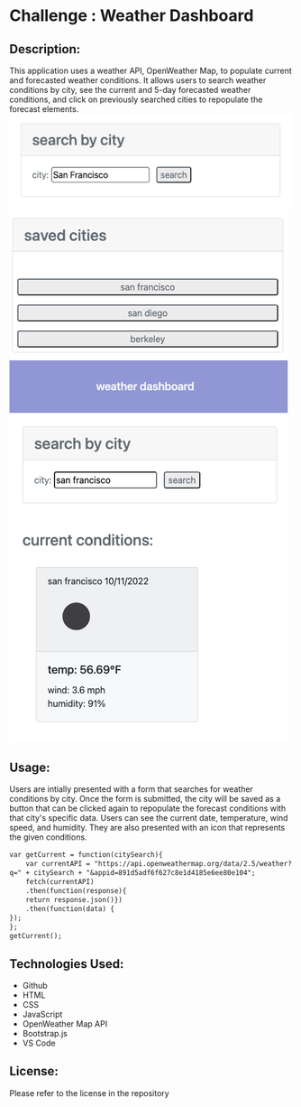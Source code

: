 # Challenge : Weather Dashboard


## Description:
This application uses a weather API, OpenWeather Map, to populate current and forecasted weather conditions. It allows users to search weather conditions by city, see the current and 5-day forecasted weather conditions, and click on previously searched cities to repopulate the forecast elements.
![Screenshot of search box](./assets/images/search-ss.png)
![Screenshot of saved cities](./assets/images/saved-ss.png)
![Screenshot of current conditions](./assets/images/current-ss.png)

## Usage:
Users are intially presented with a form that searches for weather conditions by city. Once the form is submitted, the city will be saved as a button that can be clicked again to repopulate the forecast conditions with that city's specific data. Users can see the current date, temperature, wind speed, and humidity. They are also presented with an icon that represents the given conditions. 

```
var getCurrent = function(citySearch){
    var currentAPI = "https://api.openweathermap.org/data/2.5/weather?q=" + citySearch + "&appid=891d5adf6f627c8e1d4185e6ee80e104";
    fetch(currentAPI)
    .then(function(response){ 
    return response.json()})
    .then(function(data) {
});
};
getCurrent();
```

## Technologies Used:
* Github
* HTML
* CSS
* JavaScript
* OpenWeather Map API
* Bootstrap.js
* VS Code

## License:
Please refer to the license in the repository